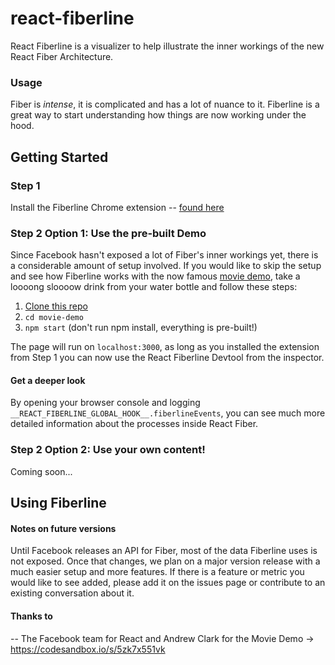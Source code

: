 # react-fiberline
React Fiberline is a visualizer to help illustrate the inner workings of the new React Fiber Architecture.

### Usage
Fiber is *intense*, it is complicated and has a lot of nuance to it.  Fiberline is a great way to start understanding how things are now working under the hood.

## Getting Started
### Step 1
Install the Fiberline Chrome extension -- [found here](www.google.com)

### Step 2 Option 1: Use the pre-built Demo
Since Facebook hasn't exposed a lot of Fiber's inner workings yet, there is a considerable amount of setup involved.  If you would like to skip the setup and see how Fiberline works with the now famous [movie demo](https://reactjs.org/blog/2018/03/01/sneak-peek-beyond-react-16.html), take a loooong sloooow drink from your water bottle and follow these steps:

1. [Clone this repo](https://github.com/reactFiberline/movie-demo)
2. `cd movie-demo`
3. `npm start` (don't run npm install, everything is pre-built!)

The page will run on `localhost:3000`, as long as you installed the extension from Step 1 you can now use the React Fiberline Devtool from the inspector.

#### Get a deeper look

By opening your browser console and logging `__REACT_FIBERLINE_GLOBAL_HOOK__.fiberlineEvents`, you can see much more detailed information about the processes inside React Fiber.

### Step 2 Option 2: Use your own content!

Coming soon...

## Using Fiberline

#### Notes on future versions
Until Facebook releases an API for Fiber, most of the data Fiberline uses is not exposed.  Once that changes, we plan on a major version release with a much easier setup and more features.  If there is a feature or metric you would like to see added, please add it on the issues page or contribute to an existing conversation about it.

#### Thanks to
-- The Facebook team for React and Andrew Clark for the Movie Demo -> https://codesandbox.io/s/5zk7x551vk
